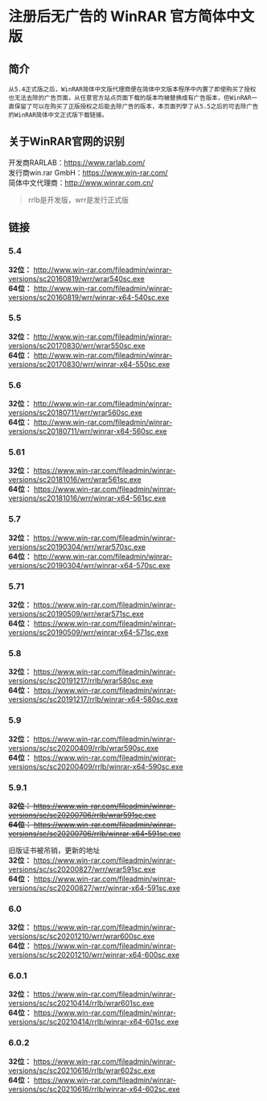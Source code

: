 # 注册后无广告的 WinRAR 官方简体中文版
## 简介
    从5.4正式版之后，WinRAR简体中文版代理商便在简体中文版本程序中内置了即使购买了授权也无法去除的广告页面，从任意官方站点页面下载的版本均被替换成有广告版本，但WinRAR一直保留了可以在购买了正版授权之后能去除广告的版本，本页面列举了从5.5之后的可去除广告的WinRAR简体中文正式版下载链接。  
## 关于WinRAR官网的识别  
开发商RARLAB：https://www.rarlab.com/  
发行商win.rar GmbH：https://www.win-rar.com/  
简体中文代理商：http://www.winrar.com.cn/  

> rrlb是开发版，wrr是发行正式版  
## 链接  
### 5.4
**32位：**  http://www.win-rar.com/fileadmin/winrar-versions/sc20160819/wrr/wrar540sc.exe  
**64位：**  http://www.win-rar.com/fileadmin/winrar-versions/sc20160819/wrr/winrar-x64-540sc.exe  

### 5.5  
**32位：** http://www.win-rar.com/fileadmin/winrar-versions/sc20170830/wrr/wrar550sc.exe  
**64位：** http://www.win-rar.com/fileadmin/winrar-versions/sc20170830/wrr/winrar-x64-550sc.exe  

### 5.6  
**32位：** http://www.win-rar.com/fileadmin/winrar-versions/sc20180711/wrr/wrar560sc.exe  
**64位：** http://www.win-rar.com/fileadmin/winrar-versions/sc20180711/wrr/winrar-x64-560sc.exe  

### 5.61  
**32位：** https://www.win-rar.com/fileadmin/winrar-versions/sc20181016/wrr/wrar561sc.exe  
**64位：** https://www.win-rar.com/fileadmin/winrar-versions/sc20181016/wrr/winrar-x64-561sc.exe  

### 5.7  
**32位：** https://www.win-rar.com/fileadmin/winrar-versions/sc20190304/wrr/wrar570sc.exe  
**64位：** http://www.win-rar.com/fileadmin/winrar-versions/sc20190304/wrr/winrar-x64-570sc.exe  

### 5.71  
**32位：** https://www.win-rar.com/fileadmin/winrar-versions/sc20190509/wrr/wrar571sc.exe  
**64位：** https://www.win-rar.com/fileadmin/winrar-versions/sc20190509/wrr/winrar-x64-571sc.exe  

### 5.8  
**32位：** https://www.win-rar.com/fileadmin/winrar-versions/sc/sc20191217/rrlb/wrar580sc.exe  
**64位：** https://www.win-rar.com/fileadmin/winrar-versions/sc/sc20191217/rrlb/winrar-x64-580sc.exe  
 
### 5.9  
**32位：** https://www.win-rar.com/fileadmin/winrar-versions/sc/sc20200409/rrlb/wrar590sc.exe  
**64位：** https://www.win-rar.com/fileadmin/winrar-versions/sc/sc20200409/rrlb/winrar-x64-590sc.exe  

### 5.9.1
~~**32位：** https://www.win-rar.com/fileadmin/winrar-versions/sc/sc20200706/rrlb/wrar591sc.exe~~  
~~**64位：** https://www.win-rar.com/fileadmin/winrar-versions/sc/sc20200706/rrlb/winrar-x64-591sc.exe~~  

旧版证书被吊销，更新的地址   
**32位：** https://www.win-rar.com/fileadmin/winrar-versions/sc/sc20200827/wrr/wrar591sc.exe  
**64位：** https://www.win-rar.com/fileadmin/winrar-versions/sc/sc20200827/wrr/winrar-x64-591sc.exe  

### 6.0  
**32位：** https://www.win-rar.com/fileadmin/winrar-versions/sc/sc20201210/wrr/wrar600sc.exe  
**64位：** https://www.win-rar.com/fileadmin/winrar-versions/sc/sc20201210/wrr/winrar-x64-600sc.exe  

### 6.0.1  
**32位：** https://www.win-rar.com/fileadmin/winrar-versions/sc/sc20210414/rrlb/wrar601sc.exe   
**64位：** https://www.win-rar.com/fileadmin/winrar-versions/sc/sc20210414/rrlb/winrar-x64-601sc.exe  

### 6.0.2
**32位：** https://www.win-rar.com/fileadmin/winrar-versions/sc/sc20210616/rrlb/wrar602sc.exe  
**64位：** https://www.win-rar.com/fileadmin/winrar-versions/sc/sc20210616/rrlb/winrar-x64-602sc.exe  
